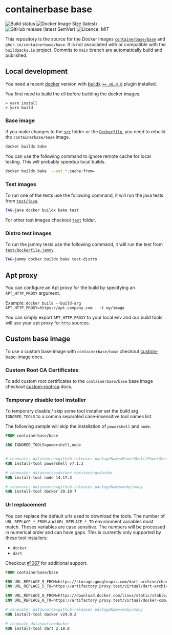 # containerbase base

![Build status](https://github.com/containerbase/base/actions/workflows/build-push.yml/badge.svg)
![Docker Image Size (latest)](https://img.shields.io/docker/image-size/containerbase/base/latest)
![GitHub release (latest SemVer)](https://img.shields.io/github/v/release/containerbase/base)
![Licence: MIT](https://img.shields.io/github/license/containerbase/base)

This repository is the source for the Docker images [`containerbase/base`](https://hub.docker.com/r/containerbase/base) and `ghcr.io/containerbase/base`.
It is not associated with or compatible with the `buildpacks.io` project.
Commits to `main` branch are automatically build and published.

## Local development

You need a recent [docker](https://www.docker.com) version with [buildx](https://github.com/docker/buildx) [`>= v0.4.0`](https://github.com/docker/buildx/releases/tag/v0.4.0) plugin installed.

You first need to build the cli before building the docker images.

```console
> yarn install
> yarn build
```

### Base image

If you make changes to the [`src`](./src/) folder or the [`Dockerfile`](./Dockerfile), you need to rebuild the `containerbase/base` image.

```sh
docker buildx bake
```

You can use the following command to ignore remote cache for local testing.
This will probably speedup local builds.

```sh
docker buildx bake  --set *.cache-from=
```

### Test images

To run one of the tests use the following command, it will run the java tests from [`test/java`](./test/java/).

```sh
TAG=java docker buildx bake test
```

For other test images checkout [`test`](./test/) folder.

### Distro test images

To run the jammy tests use the following command, it will run the test from [`test/Dockerfile.jammy`](./test/Dockerfile.jammy).

```sh
TAG=jammy docker buildx bake test-distro
```

## Apt proxy

You can configure an Apt proxy for the build by specifying an `APT_HTTP_PROXY` argument.

Example: `docker build --build-arg APT_HTTP_PROXY=https://apt.company.com . -t my/image`

You can simply export `APT_HTTP_PROXY` to your local env and our build tools will use your apt proxy for `http` sources.

## Custom base image

To use a custom base image with `containerbase/base` checkout [custom-base-image](./docs/custom-base-image.md) docs.

### Custom Root CA Certificates

To add custom root certificates to the `containerbase/base` base image checkout [custom-root-ca](./docs/custom-root-ca.md) docs.

### Temporary disable tool installer

To temporary disable / skip some tool installer set the build arg `IGNORED_TOOLS` to a comma separated case-insensitive tool names list.

The following sample will skip the installation of `powershell` and `node`.

```Dockerfile
FROM containerbase/base

ARG IGNORED_TOOLS=powershell,node


# renovate: datasource=github-releases packageName=PowerShell/PowerShell
RUN install-tool powershell v7.1.3

# renovate: datasource=docker versioning=docker
RUN install-tool node 14.17.3

# renovate: datasource=github-releases packageName=moby/moby
RUN install-tool docker 20.10.7
```

### Url replacement

You can replace the default urls used to download the tools.
The number of `URL_REPLACE_*_FROM` and `URL_REPLACE_*_TO` environment variables must match.
Theses variables are case sensitive.
The numbers will be processed in numerical order and can have gaps.
This is currently only supported by these tool installers:

- `docker`
- `dart`

Checkout [#1067](https://github.com/containerbase/base/issues/1067) for additional support.

```Dockerfile
FROM containerbase/base

ENV URL_REPLACE_5_FROM=https://storage.googleapis.com/dart-archive/channels/stable/release/
ENV URL_REPLACE_5_TO=https://artifactory.proxy.test/virtual/dart-archive/

ENV URL_REPLACE_0_FROM=https://download.docker.com/linux/static/stable/
ENV URL_REPLACE_0_TO=https://artifactory.proxy.test/virtual/docker-com/

# renovate: datasource=github-releases packageName=moby/moby
RUN install-tool docker v24.0.2

# renovate datasource=docker
RUN install-tool dart 2.18.0
```
